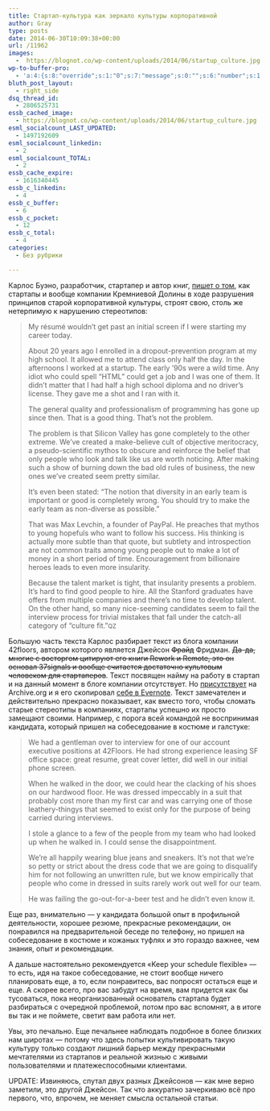 ```yaml
---
title: Стартап-культура как зеркало культуры корпоративной
author: Gray
type: posts
date: 2014-06-30T10:09:38+00:00
url: /11962
images:
  -  https://blognot.co/wp-content/uploads/2014/06/startup_culture.jpg
wp-to-buffer-pro:
  - 'a:4:{s:8:"override";s:1:"0";s:7:"message";s:0:"";s:6:"number";s:1:"1";s:16:"alternateMessage";s:0:"";}'
bluth_post_layout:
  - right_side
dsq_thread_id:
  - 2806525731
essb_cached_image:
  - https://blognot.co/wp-content/uploads/2014/06/startup_culture.jpg
esml_socialcount_LAST_UPDATED:
  - 1497192609
esml_socialcount_linkedin:
  - 2
esml_socialcount_TOTAL:
  - 2
essb_cache_expire:
  - 1616340445
essb_c_linkedin:
  - 4
essb_c_buffer:
  - 6
essb_c_pocket:
  - 12
essb_c_total:
  - 4
categories:
  - Без рубрики

---
```








Карлос Буэно, разработчик, стартапер и автор книг, <a href="http://qz.com/225782/the-next-thing-silicon-valley-needs-to-disrupt-big-time-its-own-culture/" target="_blank">пишет о том</a>, как стартапы и вообще компании Кремниевой Долины в ходе разрушения принципов старой корпоративной культуры, строят свою, столь же нетерпимую к нарушению стереотипов:

> My résumé wouldn’t get past an initial screen if I were starting my career today.
> 
> About 20 years ago I enrolled in a dropout-prevention program at my high school. It allowed me to attend class only half the day. In the afternoons I worked at a startup. The early ’90s were a wild time. Any idiot who could spell “HTML” could get a job and I was one of them. It didn’t matter that I had half a high school diploma and no driver’s license. They gave me a shot and I ran with it.
> 
> The general quality and professionalism of programming has gone up since then. That is a good thing. That’s not the problem.
> 
> The problem is that Silicon Valley has gone completely to the other extreme. We’ve created a make-believe cult of objective meritocracy, a pseudo-scientific mythos to obscure and reinforce the belief that only people who look and talk like us are worth noticing. After making such a show of burning down the bad old rules of business, the new ones we’ve created seem pretty similar.
> 
> It’s even been stated: “The notion that diversity in an early team is important or good is completely wrong. You should try to make the early team as non-diverse as possible.”
> 
> That was Max Levchin, a founder of PayPal. He preaches that mythos to young hopefuls who want to follow his success. His thinking is actually more subtle than that quote, but subtlety and introspection are not common traits among young people out to make a lot of money in a short period of time. Encouragement from billionaire heroes leads to even more insularity.
> 
> Because the talent market is tight, that insularity presents a problem. It’s hard to find good people to hire. All the Stanford graduates have offers from multiple companies and there’s no time to develop talent. On the other hand, so many nice-seeming candidates seem to fail the interview process for trivial mistakes that fall under the catch-all category of “culture fit.”<small>QZ</small>

Большую часть текста Карлос разбирает текст из блога компании 42floors, автором которого является Джейсон <del>Фрайд</del> Фридман. <del>Да-да, многие с восторгом цитируют его книги Rework и Remote, это он основал 37signals и вообще считается достаточно культовым человеком для стартаперов</del>. Текст посвящен найму на работу в стартап и на данный момент в блоге компании отсутствует. Но <a href="http://web.archive.org/web/20140618142018/http://blog.42floors.com/interviewing-at-a-startup/" target="_blank">присутствует</a> на Archive.org и я его скопировал <a href="https://www.evernote.com/shard/s2/sh/9e00c38d-facd-4b16-bc58-5525982d9539/4257508621a5b03345609218cff1d857" target="_blank">себе в Evernote</a>. Текст замечателен и действительно прекрасно показывает, как вместо того, чтобы сломать старые стереотипы в компаниях, стартапы успешно их просто замещают своими. Например, с порога всей командой не воспринимая кандидата, который пришел на собеседование в костюме и галстуке:

> We had a gentleman over to interview for one of our account executive positions at 42Floors. He had strong experience leasing SF office space: great resume, great cover letter, did well in our initial phone screen.
> 
> When he walked in the door, we could hear the clacking of his shoes on our hardwood floor. He was dressed impeccably in a suit that probably cost more than my first car and was carrying one of those leathery-thingys that seemed to exist only for the purpose of being carried during interviews.
> 
> I stole a glance to a few of the people from my team who had looked up when he walked in. I could sense the disappointment.
> 
> We’re all happily wearing blue jeans and sneakers. It’s not that we’re so petty or strict about the dress code that we are going to disqualify him for not following an unwritten rule, but we know empirically that people who come in dressed in suits rarely work out well for our team.
> 
> He was failing the go-out-for-a-beer test and he didn’t even know it.

Еще раз, внимательно — у кандидата большой опыт в профильной деятельности, хорошее резюме, прекрасные рекомендации, он понравился на предварительной беседе по телефону, но пришел на собеседование в костюме и кожаных туфлях и это гораздо важнее, чем знания, опыт и рекомендации.

А дальше настоятельно рекомендуется &#171;Keep your schedule flexible&#187; — то есть, идя на такое собеседование, не стоит вообще ничего планировать еще, а то, если понравитесь, вас попросят остаться еще и еще. А скорее всего, про вас забудут на время, вам придется как бы тусоваться, пока неорганизованный основатель стартапа будет разбираться с очередной проблемой, потом про вас вспомнят, а в итоге вы так и не поймете, светит вам работа или нет.

Увы, это печально. Еще печальнее наблюдать подобное в более близких нам широтах — потому что здесь попытки культивировать такую культуру только создают лишний барьер между прекрасными мечтателями из стартапов и реальной жизнью с живыми пользователями и платежеспособными клиентами.

UPDATE: Извиняюсь, спутал двух разных Джейсонов — как мне верно заметили, это другой Джейсон. Так что аккуратно зачеркиваю всё про первого, что, впрочем, не меняет смысла остальной статьи.